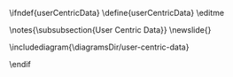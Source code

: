 \ifndef{userCentricData}
\define{userCentricData}
\editme

\notes{\subsubsection{User Centric Data}}
\newslide{}

\includediagram{\diagramsDir/user-centric-data}

\endif
